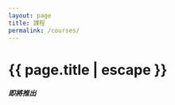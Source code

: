 ```yaml
---
layout: page
title: 課程
permalink: /courses/
---
```


<h1 class="page-title">{{ page.title | escape }}</h1>

<h5 class="center">即將推出</h5>